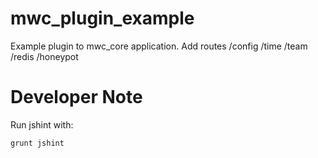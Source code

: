 mwc_plugin_example
===================

Example plugin to mwc_core application.
Add routes
  /config
  /time
  /team
  /redis
  /honeypot

Developer Note
==============

Run jshint with:

    grunt jshint
